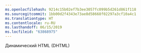 ```yaml
---
ms.openlocfilehash: 9214c15b02ef7b3ee3057fc099b5d261d861f118
ms.sourcegitcommit: 1bb00d2f4343e73ae8d58668f02297a3cf10a4c1
ms.translationtype: HT
ms.contentlocale: ru-RU
ms.lasthandoff: 06/15/2019
ms.locfileid: "63868975"
---
```

Динамический HTML (DHTML)